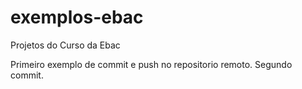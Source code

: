 # exemplos-ebac
Projetos do Curso da Ebac

Primeiro exemplo de commit e push no repositorio remoto.
Segundo commit.
